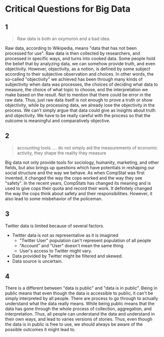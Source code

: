 # Critical Questions for Big Data

## 1
> Raw data is both an oxymoron and a bad idea.

Raw data, according to Wikipedia, means "data that has not been processed for use". Raw data is then collected by researchers, and processed in specific ways, and turns into cooked data. Some people hold the belief that by analyzing data, we can somehow provide truth, and even objectivity. However, objectivity, as a notion, is defined by some subject according to their subjective observation and choices. In other words, the so-called "objectivity" we achieved has been through many kinds of subjectivity when data was processes, the choices of deciding what data to measure, the choice of what topic to choose, and the interpretation we make based on the result. Not to mention that there could be error in the raw data. Thus, just raw data itself is not enough to prove a truth or show objectivity, while by processing data, we already lose the objectivity in the process. We can't simply argue that data could give as insights about truth and objectivity. We have to be really careful with the process so that the outcome is meaningful and comparatively objective.

## 2
> accounting tools .... do not simply aid the measurements of economic activity, they shape the reality they measure

Big data not only provide tools for sociology, humanity, marketing, and other fields, but also brings up questions which have potentials in reshaping our social structure and the way we behave. As when CompStat was first invented, it changed the way the cops worked and the way they see "safety". In the recent years, CompStats has changed its meaning and is used to give cops their quota and record their work. It definitely changed the way the cops think about safety and their responsibilities. However, it also lead to some misbehavior of the policeman.

## 3
Twitter data is limited because of several factors.

- Twitter data is not as representative as it is imagined
    - "Twitter User" population can't represent population of all people
    - "Account" and "User" doesn't mean the same thing
    - User's access to Twitter might vary.
- Data provided by Twitter might be filtered and skewed.
- Data source is uncertain.

## 4
There is a different between "data is public" and "data is in public". Being in public means that even though the data is accessible to public, it can't be simply interpreted by all people. There are process to go through to actually understand what the data really means. While being public means that the data has gone through the whole process of collection, aggregation, and interpretation. Thus, all people can understand the data and understand in their own ways, and lead to varies versions of stories. Thus, even though the data is in public is free to use, we should always be aware of the possible outcomes it might lead to.
